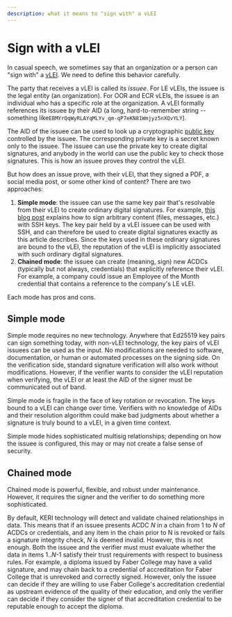 ```yaml
---
description: what it means to "sign with" a vLEI
---
```


# Sign with a vLEI

In casual speech, we sometimes say that an organization or a person can "sign with" a [vLEI](../concepts/creds/vleis/). We need to define this behavior carefully.

The party that receives a vLEI is called its _issuee_. For LE vLEIs, the issuee is the legal entity (an organization). For OOR and ECR vLEIs, the issuee is an individual who has a specific role at the organization. A vLEI formally references its issuee by their AID (a long, hard-to-remember string -- something like`EBMYrQqWyRLAYqMLYv_qm-qP7eKN81Wmjyz5nXQvYLY`).

The AID of the issuee can be used to look up a cryptographic [public key](https://en.wikipedia.org/wiki/Public-key\_cryptography) controlled by the issuee. The corresponding private key is a secret known only to the issuee. The issuee can use the private key to create digital signatures, and anybody in the world can use the public key to check those signatures. This is how an issuee proves they control the vLEI.

But how does an issue prove, with their vLEI, that they signed a PDF, a social media post, or some other kind of content? There are two approaches:

1. **Simple mode**: the issuee can use the same key pair that's resolvable from their vLEI to create ordinary digital signatures. For example, [this blog post](https://www.agwa.name/blog/post/ssh\_signatures) explains how to sign arbitrary content (files, messages, etc.) with SSH keys. The key pair held by a vLEI issuee can be used with SSH, and can therefore be used to create digital signatures exactly as this article describes. Since the keys used in these ordinary signatures are bound to the vLEI, the reputation of the vLEI is implicitly associated with such ordinary digital signatures.
2. **Chained mode**: the issuee can create (meaning, sign) new ACDCs (typically but not always, credentials) that explicitly reference their vLEI. For example, a company could issue an Employee of the Month credential that contains a reference to the company's LE vLEI.

Each mode has pros and cons.

## Simple mode

Simple mode requires no new technology. Anywhere that Ed25519 key pairs can sign something today, with non-vLEI technology, the key pairs of vLEI issuees can be used as the input. No modifications are needed to software, documentation, or human or automated processes on the signing side. On the verification side, standard signature verification will also work without modifications. However, if the verifier wants to consider the vLEI reputation when verifying, the vLEI or at least the AID of the signer must be communicated out of band.

Simple mode is fragile in the face of key rotation or revocation. The keys bound to a vLEI can change over time. Verifiers with no knowledge of AIDs and their resolution algorithm could make bad judgments about whether a signature is truly bound to a vLEI, in a given time context.

Simple mode hides sophisticated multisig relationships; depending on how the issuee is configured, this may or may not create a false sense of security.

## Chained mode

Chained mode is powerful, flexible, and robust under maintenance. However, it requires the signer and the verifier to do something more sophisticated.

By default, KERI technology will detect and validate chained relationships in data. This means that if an issuee presents ACDC _N_ in a chain from 1 to _N_ of ACDCs or credentials, and any item in the chain prior to N is revoked or fails a signature integrity check, _N_ is deemed invalid. However, this is not enough. Both the issuee and the verifier must must evaluate whether the data in items 1.._N_-1 satisfy their trust requirements with respect to business rules. For example, a diploma issued by Faber College may have a valid signature, and may chain back to a credential of accreditation for Faber College that is unrevoked and correctly signed. However, only the issuee can decide if they are willing to use Faber College's accreditation credential as upstream evidence of the quality of their education, and only the verifier can decide if they consider the signer of that accreditation credential to be reputable enough to accept the diploma.
